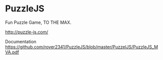 # PuzzleJS

Fun Puzzle Game, TO THE MAX.

http://puzzle-js.com/

Documentation
https://github.com/rover2341/PuzzleJS/blob/master/PuzzelJS/PuzzleJS_MVA.pdf
